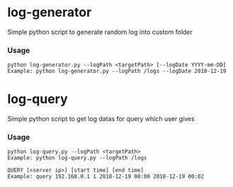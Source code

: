 # log-generator

Simple python script to generate random log into custom folder

### Usage

```
python log-generator.py --logPath <targetPath> [--logDate YYYY-mm-DD]
Example: python log-generator.py --logPath /logs --logDate 2018-12-19
```




# log-query

Simple python script to get log datas for query which user gives

### Usage

```
python log-query.py --logPath <targetPath>
Example: python log-query.py --logPath /logs

QUERY [<server ip>] [start time] [end time]
Example: query 192.168.0.1 1 2018-12-19 00:00 2018-12-19 00:02
```

